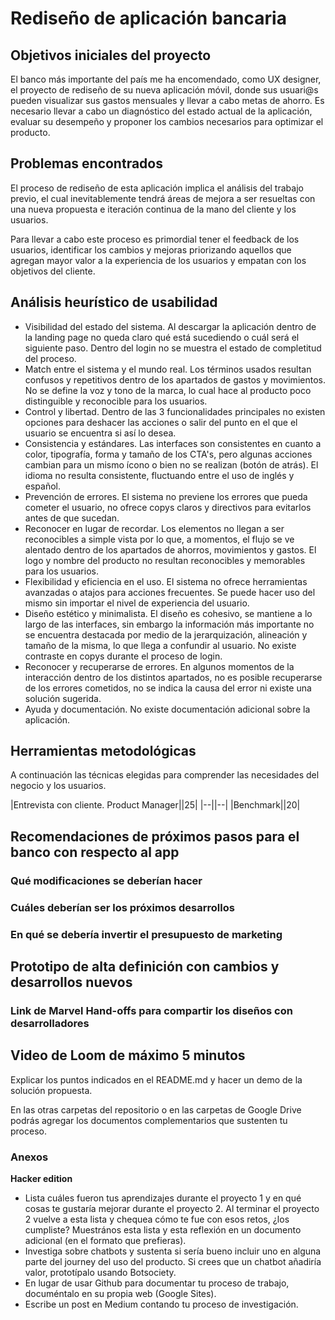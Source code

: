 # Rediseño de aplicación bancaria

## Objetivos iniciales del proyecto

El banco más importante del país me ha encomendado, como UX designer, el proyecto de rediseño 
de su nueva aplicación móvil, donde sus usuari@s pueden visualizar sus gastos mensuales y llevar
a cabo metas de ahorro.  Es necesario llevar a cabo un diagnóstico del estado actual de la aplicación, 
evaluar su desempeño y proponer los cambios necesarios para optimizar el producto. 

## Problemas encontrados

El proceso de rediseño de esta aplicación implica el análisis del trabajo previo, el cual inevitablemente
tendrá áreas de mejora a ser resueltas con una nueva propuesta e iteración continua de la mano del cliente
y los usuarios. 

Para llevar a cabo este proceso es primordial tener el feedback de los usuarios, identificar los cambios 
y mejoras priorizando aquellos que agregan mayor valor a la experiencia de los usuarios y empatan con los 
objetivos del cliente. 

## Análisis heurístico de usabilidad 

* Visibilidad del estado del sistema. Al descargar la aplicación dentro de la landing page no queda claro 
  qué está sucediendo o cuál será el siguiente paso. Dentro del login no se muestra el estado de completitud 
  del proceso.
* Match entre el sistema y el mundo real. Los términos usados resultan confusos y repetitivos dentro de los 
  apartados de gastos y movimientos. No se define la voz y tono de la marca, lo cual hace al producto poco 
  distinguible y reconocible para los usuarios. 
* Control y libertad. Dentro de las 3 funcionalidades principales no existen opciones para deshacer las 
  acciones o salir del punto en el que el usuario se encuentra si así lo desea. 
* Consistencia y estándares. Las interfaces son consistentes en cuanto a color, tipografía, forma y tamaño
  de los CTA's, pero algunas acciones cambian para un mismo ícono o bien no se realizan (botón de atrás). 
  El idioma no resulta consistente, fluctuando entre el uso de inglés y español. 
* Prevención de errores. El sistema no previene los errores que pueda cometer el usuario, no ofrece copys 
  claros y directivos para evitarlos antes de que sucedan.
* Reconocer en lugar de recordar. Los elementos no llegan a ser reconocibles a simple vista por lo que, a 
  momentos, el flujo se ve alentado dentro de los apartados de ahorros, movimientos y gastos. El logo y nombre 
  del producto no resultan reconocibles y memorables para los usuarios.  
* Flexibilidad y eficiencia en el uso. El sistema no ofrece herramientas avanzadas o atajos para acciones frecuentes. 
  Se puede hacer uso del mismo sin importar el nivel de experiencia del usuario. 
* Diseño estético y minimalista. El diseño es cohesivo, se mantiene a lo largo de las interfaces, sin embargo 
  la información más importante no se encuentra destacada por medio de la jerarquización, alineación y tamaño 
  de la misma, lo que llega a confundir al usuario. No existe contraste en copys durante el proceso de login. 
* Reconocer y recuperarse de errores. En algunos momentos de la interacción dentro de los distintos apartados, 
  no es posible recuperarse de los errores cometidos, no se indica la causa del error ni existe una solución sugerida. 
* Ayuda y documentación. No existe documentación adicional sobre la aplicación. 

## Herramientas metodológicas

A continuación las técnicas elegidas para comprender las necesidades del negocio y los usuarios.

|Entrevista con cliente. Product Manager||25|
|--||--|
|Benchmark||20|


## Recomendaciones de próximos pasos para el banco con respecto al app 
### Qué modificaciones se deberían hacer
### Cuáles deberían ser los próximos desarrollos
### En qué se debería invertir el presupuesto de marketing

## Prototipo de alta definición con cambios y desarrollos nuevos
### Link de Marvel Hand-offs para compartir los diseños con desarrolladores

## Video de Loom de máximo 5 minutos
Explicar los puntos indicados en el README.md y hacer un demo de la solución propuesta.

En las otras carpetas del repositorio o en las carpetas de Google Drive podrás agregar los documentos complementarios que sustenten tu proceso.

### Anexos

**Hacker edition**
* Lista cuáles fueron tus aprendizajes durante el proyecto 1 y en qué cosas te gustaría mejorar durante el proyecto 2. Al terminar el proyecto 2 vuelve a esta lista y chequea cómo te fue con esos retos, ¿los cumpliste? Muestrános esta lista y esta reflexión en un documento adicional (en el formato que prefieras).
* Investiga sobre chatbots y sustenta si sería bueno incluir uno en alguna parte del journey del uso del producto. Si crees que un chatbot añadiría valor, prototípalo usando Botsociety.
* En lugar de usar Github para documentar tu proceso de trabajo, documéntalo en su propia web (Google Sites).
* Escribe un post en Medium contando tu proceso de investigación.
